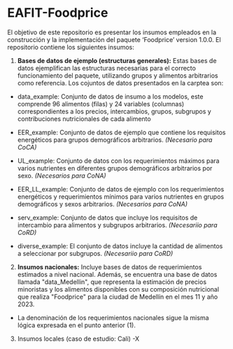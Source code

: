 # EAFIT-Foodprice

El objetivo de este repositorio es presentar los insumos empleados en la construcción y la implementación del paquete ‘Foodprice’ version 1.0.0. El repositorio contiene los siguientes insumos:


1. **Bases de datos de ejemplo (estructuras generales):** Estas bases de datos ejemplifican las estructuras necesarias para el correcto funcionamiento del paquete, utilizando grupos y alimentos arbitrarios como referencia. Los cojuntos de datos presentados en la carptea son:

- data_example: Conjunto de datos de insumo a los modelos, este comprende 96 alimentos (filas) y 24 variables (columnas) correspondientes a los precios, intercambios, grupos, subgrupos y contribuciones nutricionales de cada alimento
   
- EER_example: Conjunto de datos de ejemplo que contiene los requisitos energéticos para grupos demográficos arbitrarios. *(Necesario para CoCA)*
   
- UL_example: Conjunto de datos con los requerimientos máximos para varios nutrientes en diferentes grupos demográficos arbitrarios por sexo. *(Necesarios para CoNA)*
   
- EER_LL_example: Conjunto de datos de ejemplo con los requerimientos energéticos y requerimientos mínimos para varios nutrientes en grupos demográficos y sexos arbitrarios. *(Necesarios para CoNA)*
   
- serv_example: Conjunto de datos que incluye los requisitos de intercambio para alimentos y subgrupos arbitrarios. *(Necesariio para CoRD)*
   
- diverse_example: El conjunto de datos incluye la cantidad de alimentos a seleccionar por subgrupos. *(Necesariio para CoRD)*
   
   
2. **Insumos nacionales:** Incluye bases de datos de requerimientos estimados a nivel nacional. Además, se encuentra una base de datos llamada "data_Medellin", que representa la estimación de precios minoristas y los alimentos disponibles con su composición nutricional que realiza "Foodprice" para la ciudad de Medellín en el mes 11 y año 2023.

- La denominación de los requerimientos nacionales sigue la misma lógica expresada en el punto anterior (1).

3. Insumos locales (caso de estudio: Cali)
   -X
 
   
   
